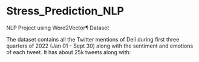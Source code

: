 # Stress_Prediction_NLP
NLP Project using Word2Vector¶
Dataset

The dataset contains all the Twitter mentions of Dell during first three quarters of 2022 (Jan 01 - Sept 30) along with the sentiment and emotions of each tweet. It has about 25k tweets along with: